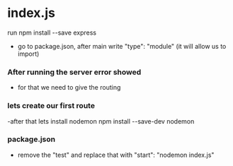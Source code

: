 # index.js 
run 
 npm install --save express
- go to package.json, after main write "type": "module" (it will allow us to import)
###  After running the server error showed
- for that we need to give the routing 
### lets create our first route
-after that lets install nodemon 
npm install --save-dev nodemon
### package.json
- remove the "test" and replace that with "start": "nodemon index.js"
